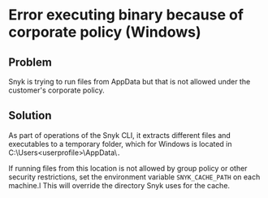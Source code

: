 # Error executing binary because of corporate policy (Windows)

## **Problem**

Snyk is trying to run files from AppData but that is not allowed under the customer's corporate policy.

## Solution

As part of operations of the Snyk CLI, it extracts different files and executables to a temporary folder, which for Windows is located in C:\Users\<userprofile>\AppData\\`.`

If running files from this location is not allowed by group policy or other security restrictions, set the environment variable `SNYK_CACHE_PATH` on each machine.l This will override the directory Snyk uses for the cache.
